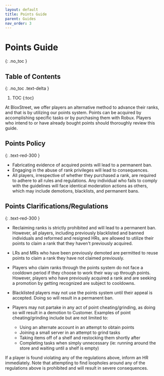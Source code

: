 ```yaml
---
layout: default
title: Points Guide
parent: Guides
nav_order: 3
---
```


# Points Guide
{: .no_toc }

## Table of Contents
{: .no_toc .text-delta }

1. TOC
{:toc}

At BloxStreet, we offer players an alternative method to advance their ranks, and that is by utilizing our points system. Points can be acquired by accomplishing specific tasks or by purchasing them with Robux. Players who intend to or have already bought points should thoroughly review this guide.

## Points Policy
{: .text-red-300 }

* Fabricating evidence of acquired points will lead to a permanent ban.
* Engaging in the abuse of rank privileges will lead to consequences.
* All players, irrespective of whether they purchased a rank, are required to adhere to all rules and regulations. Any individual who fails to comply with the guidelines will face identical moderation actions as others, which may include demotions, blacklists, and permanent bans.

## Points Clarifications/Regulations
{: .text-red-300 }

* Reclaiming ranks is strictly prohibited and will lead to a permanent ban. However, all players, including previously blacklisted and banned individuals and reformed and resigned HRs, are allowed to utilize their points to claim a rank that they haven't previously acquired.
* LRs and MRs who have been previously demoted are permitted to reuse points to claim a rank they have not claimed previously.
* Players who claim ranks through the points system do not face a cooldown period if they choose to work their way up through points. However, players who have previously acquired a rank and are seeking a promotion by getting recognized are subject to cooldowns.
* Blacklisted players may not use the points system until their appeal is accepted. Doing so will result in a permanent ban.
* Players may not partake in any act of point cheating/grinding, as doing so will result in a demotion to Customer. Examples of point cheating/grinding include but are not limited to:

  * Using an alternate account in an attempt to obtain points
  * Joining a small server in an attempt to grind tasks
  * Taking items off of a shelf and restocking them shortly after
  * Completing tasks when simply unnecessary (ie: running around the store and waiting until a shelf is empty)

If a player is found violating any of the regulations above, inform an HR immediately. Note that attempting to find loopholes around any of the regulations above is prohibited and will result in severe consequences.
